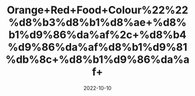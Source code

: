 ---
title: 'Orange+Red+Food+Colour%22%22%d8%b3%d8%b1%d8%ae+%d8%b1%d9%86%da%af%2c+%d8%b4%d9%86%da%af%d8%b1%d9%81%db%8c+%d8%b1%d9%86%da%af+'
date: '2022-10-10' 
metatag: '' 
inventory: '0' 
draft: false 
# meta description 
shortDescripton: ''
description: 'Food+Colour'
longdescription: ''
featured: True
# product Price
price: '40.0'
# Product Short Description
shortDescription: ''
productID: '55CC9B8C-6525-ED11-9968-005056B3A416'
type: 'products'
category: 'Food+Colour' 
thumnailproduct: 'https://eraconnect.blob.core.windows.net/product-images/aminsaddiquidawakhana/55CC9B8C-6525-ED11-9968-005056B3A416.webp' 
images:
  - image: 'https://eraconnect.blob.core.windows.net/product-images/aminsaddiquidawakhana/55CC9B8C-6525-ED11-9968-005056B3A416.webp'  
Variants:
---